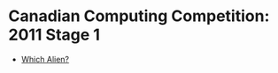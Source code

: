 # Canadian Computing Competition: 2011 Stage 1

* [Which Alien?](http://www.dmoj.ca/problem/ccc11j1)
